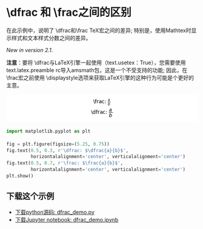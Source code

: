 # \dfrac 和 \frac之间的区别

在此示例中，说明了 \dfrac和\frac TeX宏之间的差异; 特别是，使用Mathtex时显示样式和文本样式分数之间的差异。

*New in version 2.1*.

**注意**：要将 \dfrac与LaTeX引擎一起使用（text.usetex：True），您需要使用text.latex.preamble rc导入amsmath包，这是一个不受支持的功能; 因此，在 \frac宏之前使用 \displaystyle选项来获取LaTeX引擎的这种行为可能是个更好的主意。

![dfrac喝frac公式](/static/images/gallery/sphx_glr_dfrac_demo_001.png)

```python
import matplotlib.pyplot as plt

fig = plt.figure(figsize=(5.25, 0.75))
fig.text(0.5, 0.3, r'\dfrac: $\dfrac{a}{b}$',
         horizontalalignment='center', verticalalignment='center')
fig.text(0.5, 0.7, r'\frac: $\frac{a}{b}$',
         horizontalalignment='center', verticalalignment='center')
plt.show()
```

## 下载这个示例
            
- [下载python源码: dfrac_demo.py](https://matplotlib.org/_downloads/dfrac_demo.py)
- [下载Jupyter notebook: dfrac_demo.ipynb](https://matplotlib.org/_downloads/dfrac_demo.ipynb)